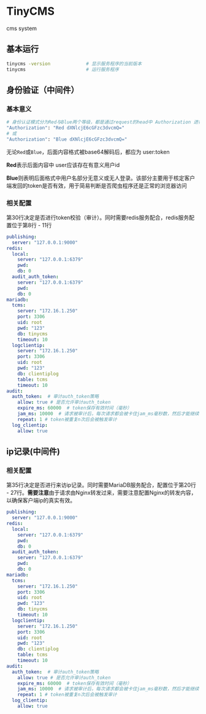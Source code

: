 # TinyCMS

cms system

## 基本运行

```bash
tinycms -version             # 显示服务程序的当前版本
tinycms                      # 运行服务程序
```

## 身份验证（中间件）

### 基本意义

```bash
# 身份认证模式分为Red与Blue两个等级，都是通过request的head中 Authorization 进行传递
"Authorization": "Red dXNlcjE6cGFzc3dvcmQ="
# 或
"Authorization": "Blue dXNlcjE6cGFzc3dvcmQ="
```

无论`Red`或`Blue`，后面内容格式被base64解码后，都应为 user:token

**Red**表示后面内容中 user应该存在有意义用户id

**Blue**则表明后面格式中用户名部分无意义或无人登录。该部分主要用于核定客户端发回的token是否有效，用于简易判断是否爬虫程序还是正常的浏览器访问

### 相关配置

第30行决定是否进行token校验（审计）。同时需要redis服务配合，redis服务配置位于第8行 - 11行

```yaml
publishing:
  server: "127.0.0.1:9000"
redis:
  local:
    server: "127.0.0.1:6379"
    pwd: 
    db: 0
  audit_auth_token:   
    server: "127.0.0.1:6379" 
    pwd:
    db: 0
mariadb:
  tcms:
    server: "172.16.1.250"
    port: 3306
    uid: root
    pwd: "123"
    db: tinycms
    timeout: 10
  logclientip:
    server: "172.16.1.250"
    port: 3306
    uid: root
    pwd: "123"
    db: clientiplog
    table: tcms
    timeout: 10    
audit:
  auth_token:  # 审计auth_token策略
    allow: true # 是否允许审计auth_token
    expire_ms: 60000  # token保存有效时间（毫秒）
    jam_ms: 10000  # 请求被审计后，每次请求都会被卡住jam_ms毫秒数，然后才能继续
    repeat: 1 # token被重复n次后会被触发审计
  log_clientip:
    allow: true 
```

## ip记录(中间件)

### 相关配置

第35行决定是否进行来访ip记录。同时需要MariaDB服务配合，配置位于第20行 - 27行。**需要注意**由于请求由Nginx转发过来，需要注意配置Nginx的转发内容，以确保客户端ip的真实有效。

```yaml
publishing:
  server: "127.0.0.1:9000"
redis:
  local:
    server: "127.0.0.1:6379"
    pwd: 
    db: 0
  audit_auth_token:   
    server: "127.0.0.1:6379" 
    pwd:
    db: 0
mariadb:
  tcms:
    server: "172.16.1.250"
    port: 3306
    uid: root
    pwd: "123"
    db: tinycms
    timeout: 10
  logclientip:
    server: "172.16.1.250"
    port: 3306
    uid: root
    pwd: "123"
    db: clientiplog
    table: tcms
    timeout: 10    
audit:
  auth_token:  # 审计auth_token策略
    allow: true # 是否允许审计auth_token
    expire_ms: 60000  # token保存有效时间（毫秒）
    jam_ms: 10000  # 请求被审计后，每次请求都会被卡住jam_ms毫秒数，然后才能继续
    repeat: 1 # token被重复n次后会被触发审计
  log_clientip:
    allow: true 
```

## 
